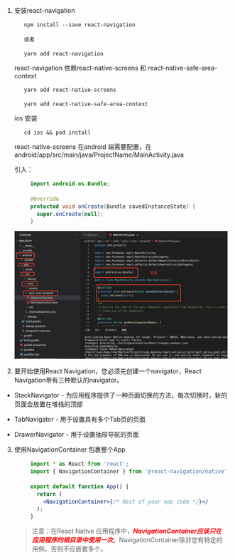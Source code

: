 1. 安装react-navigation

          npm install --save react-navigation

          或者

          yarn add react-navigation

     react-navigation 依赖react-native-screens 和 react-native-safe-area-context

          yarn add react-native-screens

          yarn add react-native-safe-area-context
     
     ios 安装

          cd ios && pod install
     
     react-native-screens 在android 端需要配置，在android/app/src/main/java/ProjectName/MainActivity.java 

     引入：

     ```java
          import android.os.Bundle;

          @Override
          protected void onCreate(Bundle savedInstanceState) {
            super.onCreate(null);
          }
     ```
     ![image](../assets/66.jpg)


2. 要开始使用React Navigation，您必须先创建一个navigator，React Navigation带有三种默认的navigator。

+ StackNavigator - 为应用程序提供了一种页面切换的方法，每次切换时，新的页面会放置在堆栈的顶部

+ TabNavigator - 用于设置具有多个Tab页的页面

+ DrawerNavigator - 用于设置抽屉导航的页面

3. 使用NavigationContainer 包裹整个App

     ```jsx
          import * as React from 'react';
          import { NavigationContainer } from '@react-navigation/native';

          export default function App() {
            return (
              <NavigationContainer>{/* Rest of your app code */}</         NavigationContainer>
            );
          }

     ```

     >注意：在React Native 应用程序中，<span style="color:red">***NavigationContainer应该只在应用程序的根目录中使用一次***</span>。NavigationContainer除非您有特定的用例，否则不应嵌套多个。